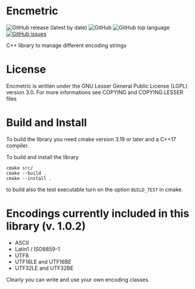 # Encmetric
![GitHub release (latest by date)](https://img.shields.io/github/v/release/Loara/Encmetric?color=brightgreen)
![GitHub](https://img.shields.io/github/license/Loara/Encmetric?color=blue&label=License&style=plastic)
![GitHub top language](https://img.shields.io/github/languages/top/Loara/Encmetric?color=blue)
[![GitHub issues](https://img.shields.io/github/issues/Loara/Encmetric)](https://github.com/Loara/Encmetric/issues)

C++ library to manage different encoding strings

# License
Encmetric is written under the GNU Lesser General Public License (LGPL) version 3.0. For more informations see COPYING and COPYING.LESSER files

# Build and Install
To build the library you need cmake version 3.19 or later and a C++17 compiler.

To build and install the library

    cmake src/
    cmake --build .
    cmake --install .

to build also the test executable turn on the option ```BUILD_TEST``` in cmake.

# Encodings currently included in this library (v. 1.0.2)
* ASCII
* Latin1 / ISO8859-1
* UTF8
* UTF16LE and UTF16BE
* UTF32LE and UTF32BE

Clearly you can write and use your own encoding classes.
